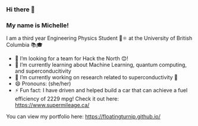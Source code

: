 ### Hi there 👋
### My name is Michelle!

I am a third year Engineering Physics Student 🚀⚛️ at the University of British Columbia 📚🎓️

<!--
**floatingturnip/floatingturnip** is a ✨ _special_ ✨ repository because its `README.md` (this file) appears on your GitHub profile.

Here are some ideas to get you started:

- 👯 I’m looking to collaborate on ...
- 🤔 I’m looking for help with ...
- 💬 Ask me about ...
- 📫 How to reach me: ...
- 💾 I have experience with


-->

- 👯 I’m looking for a team for Hack the North 😊!
- 🌱 I’m currently learning about Machine Learning, quantum computing, and superconducitivity 
- 🔭 I’m currently working on research related to superconductivity 🧊
- 😄 Pronouns: (she/her)
- ⚡ Fun fact: I have driven and helped build a car that can achieve a fuel efficiency of 2229 mpg! Check it out here: https://www.supermileage.ca/

You can view my portfolio here: https://floatingturnip.github.io/
